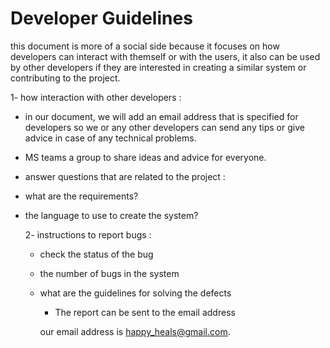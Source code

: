 # Developer Guidelines
 this document is more of a social side because it focuses on how developers can interact with themself or with the users, it also can be used by other developers if they are 
 interested in creating a similar system or contributing to the project.
 
  1- how interaction with other developers :
  
 -  in our document, we will add an email address that is specified for developers so we or any
    other developers can send any tips or give advice in case of any technical problems.
    
- MS teams a group to share ideas and advice for everyone. 
    
- answer questions that are related to the project :
 - what are the requirements?
- the language to use to create the system?
     
  2-  instructions to report bugs :
  
    - check the status of the bug 
    - the number of bugs in the system
    - what are the guidelines for solving the defects
      * The report can be sent to the email address 

      our email address is happy_heals@gmail.com.

    
